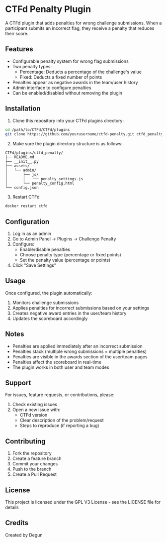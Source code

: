 # CTFd Penalty Plugin

A CTFd plugin that adds penalties for wrong challenge submissions. When a participant submits an incorrect flag, they receive a penalty that reduces their score.

## Features

- Configurable penalty system for wrong flag submissions
- Two penalty types:
  - Percentage: Deducts a percentage of the challenge's value
  - Fixed: Deducts a fixed number of points
- Penalties appear as negative awards in the team/user history
- Admin interface to configure penalties
- Can be enabled/disabled without removing the plugin

## Installation

1. Clone this repository into your CTFd plugins directory:
```bash
cd /path/to/CTFd/CTFd/plugins
git clone https://github.com/yourusername/ctfd-penalty.git ctfd_penalty
```

2. Make sure the plugin directory structure is as follows:
```
CTFd/plugins/ctfd_penalty/
├── README.md
├── __init__.py
├── assets/
│   └── admin/
│       ├── js/
│       │   └── penalty_settings.js
│       └── penalty_config.html
└── config.json
```

3. Restart CTFd
```bash
docker restart ctfd
```

## Configuration

1. Log in as an admin
2. Go to Admin Panel → Plugins → Challenge Penalty
3. Configure:
   - Enable/disable penalties
   - Choose penalty type (percentage or fixed points)
   - Set the penalty value (percentage or points)
4. Click "Save Settings"

## Usage

Once configured, the plugin automatically:
1. Monitors challenge submissions
2. Applies penalties for incorrect submissions based on your settings
3. Creates negative award entries in the user/team history
4. Updates the scoreboard accordingly

## Notes

- Penalties are applied immediately after an incorrect submission
- Penalties stack (multiple wrong submissions = multiple penalties)
- Penalties are visible in the awards section of the user/team pages
- Penalties affect the scoreboard in real-time
- The plugin works in both user and team modes

## Support

For issues, feature requests, or contributions, please:
1. Check existing issues
2. Open a new issue with:
   - CTFd version
   - Clear description of the problem/request
   - Steps to reproduce (if reporting a bug)

## Contributing

1. Fork the repository
2. Create a feature branch
3. Commit your changes
4. Push to the branch
5. Create a Pull Request

## License

This project is licensed under the GPL V3 License - see the LICENSE file for details

## Credits

Created by Degun